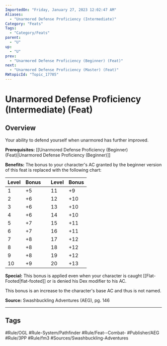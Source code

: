 ```yaml
---
ImportedOn: "Friday, January 27, 2023 12:02:47 AM"
Aliases:
  - "Unarmored Defense Proficiency (Intermediate)"
Category: "Feats"
Tags:
  - "Category/Feats"
parent:
  - "U"
up:
  - "U"
prev:
  - "Unarmored Defense Proficiency (Beginner) (Feat)"
next:
  - "Unarmored Defense Proficiency (Master) (Feat)"
RWtopicId: "Topic_17705"
---
```

# Unarmored Defense Proficiency (Intermediate) (Feat)
## Overview
Your ability to defend yourself when unarmored has further improved.

**Prerequisites:** [[Unarmored Defense Proficiency (Beginner) (Feat)|Unarmored Defense Proficiency (Beginner)]]

**Benefits:** The bonus to your character's AC granted by the beginner version of this feat is replaced with the following chart:


| **Level** | **Bonus** |  | **Level** | **Bonus** |
|---|---|---|---|---|
| 1 | +5 |  | 11 | +9 |
| 2 | +6 |  | 12 | +10 |
| 3 | +6 |  | 13 | +10 |
| 4 | +6 |  | 14 | +10 |
| 5 | +7 |  | 15 | +11 |
| 6 | +7 |  | 16 | +11 |
| 7 | +8 |  | 17 | +12 |
| 8 | +8 |  | 18 | +12 |
| 9 | +8 |  | 19 | +12 |
| 10 | +9 |  | 20 | +13 |

**Special:** This bonus is applied even when your character is caught [[Flat-Footed|flat-footed]] or is denied his Dex modifier to his AC.

This bonus is an increase to the character's base AC and thus is not named.

**Source:** Swashbuckling Adventures (AEG), pg. 146


---
## Tags
#Rule/OGL #Rule-System/Pathfinder #Rule/Feat--Combat- #Publisher/AEG #Rule/3PP #Rule/fm3 #Sources/Swashbuckling-Adventures

